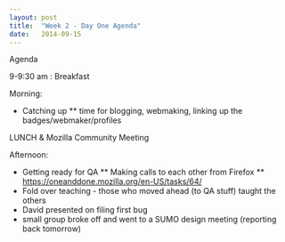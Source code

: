 ```yaml
---
layout: post
title:  "Week 2 - Day One Agenda"
date:   2014-09-15
---
```


Agenda

9-9:30 am :  Breakfast

Morning:

* Catching up
** time for blogging, webmaking, linking up the badges/webmaker/profiles

LUNCH & Mozilla Community Meeting

Afternoon:

* Getting ready for QA
** Making calls to each other from Firefox
** https://oneanddone.mozilla.org/en-US/tasks/64/
* Fold over teaching - those who moved ahead (to QA stuff) taught the others
* David presented on filing first bug
* small group broke off and went to a SUMO design meeting (reporting back tomorrow)
